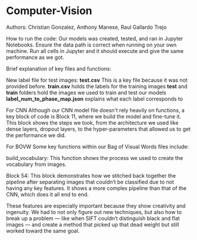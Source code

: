 # Computer-Vision
Authors: Christian Gonzalez, Anthony Manese, Raul Gallardo Trejo

How to run the code:
Our models was created, tested, and ran in Jupyter Notebooks. Ensure the data path is correct when running on your own machine. Run all cells in Jupyter and it should execute 
and give the same performance as we got.

Brief explanation of key files and functions:

New label file for test images: **test.csv** This is a key file because it was not provided before.
**train.csv** holds the labels for the training images
**test** and **train** folders hold the images we used to train and test our models
**label_num_to_phase_map.json** explains what each label corresponds to

For CNN
Although our CNN model file doesn't rely heavily on functions, a key block of code is Block 11, where we build the model and fine-tune it. This block shows the steps we took, 
from the architecture we used like dense layers, dropout layers, to the hyper-parameters that allowed us to get the performance we did.

For BOVW
Some key functions within our Bag of Visual Words files include:

build_vocabulary: This function shows the process we used to create the vocabulary from images.

Block 54: This block demonstrates how we stitched back together the pipeline after separating images that couldn’t be classified due to not having any key features. It shows a 
more complex pipeline than that of the CNN, which does it all end to end.

These features are especially important because they show creativity and ingenuity. We had to not only figure out new techniques, but also how to break up a problem — like when 
SIFT couldn’t distinguish black and flat images — and create a method that picked up that dead weight but still worked toward the same goal.
